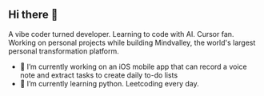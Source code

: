 ## Hi there 👋

A vibe coder turned developer. Learning to code with AI. Cursor fan. Working on personal projects while building Mindvalley, the world's largest personal transformation platform. 

- 🔭 I’m currently working on an iOS mobile app that can record a voice note and extract tasks to create daily to-do lists
- 🌱 I’m currently learning python. Leetcoding every day.
<!--
**sandaruk93/sandaruk93** is a ✨ _special_ ✨ repository because its `README.md` (this file) appears on your GitHub profile.

Here are some ideas to get you started:

- 🔭 I’m currently working on ...
- 🌱 I’m currently learning ...
- 👯 I’m looking to collaborate on ...
- 🤔 I’m looking for help with ...
- 💬 Ask me about ...
- 📫 How to reach me: ...
- 😄 Pronouns: ...
- ⚡ Fun fact: ...
-->

